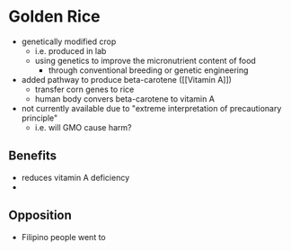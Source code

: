 # Golden Rice
- genetically modified crop
	- i.e. produced in lab
	- using genetics to improve the micronutrient content of food
		- through conventional breeding or genetic engineering
- added pathway to produce beta-carotene ([[Vitamin A]])
	- transfer corn genes to rice
	- human body convers beta-carotene to vitamin A
- not currently available due to "extreme interpretation of precautionary principle"
	- i.e. will GMO cause harm?
## Benefits
- reduces vitamin A deficiency
- 
## Opposition
- Filipino people went to